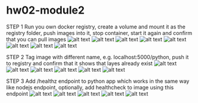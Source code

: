 # hw02-module2
STEP 1
Run you own docker registry, create a volume and mount it as the registry folder, push images into it, stop container, start it again and confirm that you can pull images
![alt text](<screenshots/Знімок екрана з 2024-02-15 16-15-01.png>)
![alt text](<screenshots/Знімок екрана з 2024-02-15 16-20-19.png>)
![alt text](<screenshots/Знімок екрана з 2024-02-15 16-23-00.png>)
![alt text](<screenshots/Знімок екрана з 2024-02-15 16-27-16.png>)
![alt text](<screenshots/Знімок екрана з 2024-02-15 16-31-16.png>)
![alt text](<screenshots/Знімок екрана з 2024-02-15 16-33-46.png>)
![alt text](<screenshots/Знімок екрана з 2024-02-15 16-36-41.png>)
![alt text](<screenshots/Знімок екрана з 2024-02-15 16-46-20.png>)

STEP 2
Tag image with different name, e.g. localhost:5000/python, push it to registry and confirm that it shows that layes already exist
![alt text](<screenshots/Знімок екрана з 2024-02-16 01-02-44.png>)
![alt text](<screenshots/Знімок екрана з 2024-02-16 01-02-54.png>)
![alt text](<screenshots/Знімок екрана з 2024-02-16 00-49-25.png>)
![alt text](<screenshots/Знімок екрана з 2024-02-16 00-49-38.png>)
![alt text](<screenshots/Знімок екрана з 2024-02-16 00-52-10.png>)
![alt text](<screenshots/Знімок екрана з 2024-02-16 00-58-49.png>)

STEP 3
Add /healthz endpoint to python app which works in the same way like nodejs endpoint, optionally, add healthcheck to image using this endpoint
![alt text](<screenshots/Знімок екрана з 2024-02-16 22-59-27.png>)
![alt text](<screenshots/Знімок екрана з 2024-02-16 23-00-24.png>)
![alt text](<screenshots/Знімок екрана з 2024-02-16 23-04-28.png>)
![alt text](<screenshots/Знімок екрана з 2024-02-16 23-05-16.png>)
![alt text](<screenshots/Знімок екрана з 2024-02-16 23-09-21.png>)
